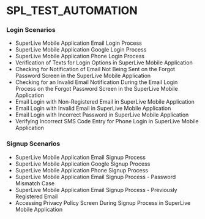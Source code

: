 # SPL_TEST_AUTOMATION #


### Login Scenarios ###

* SuperLive Mobile Application Email Login Process
* SuperLive Mobile Application Google Login Process
* SuperLive Mobile Application Phone Login Process
* Verification of Texts for Login Options in SuperLive Mobile Application
* Checking for Notification of Email Not Being Sent on the Forgot Password Screen in the SuperLive Mobile Application
* Checking for an Invalid Email Notification During the Email Login Process on the Forgot Password Screen in the SuperLive Mobile Application
* Email Login with Non-Registered Email in SuperLive Mobile Application
* Email Login with Invalid Email in SuperLive Mobile Application
* Email Login with Incorrect Password in SuperLive Mobile Application
* Verifying Incorrect SMS Code Entry for Phone Login in SuperLive Mobile Application

### Signup Scenarios ###

* SuperLive Mobile Application Email Signup Process
* SuperLive Mobile Application Google Signup Process
* SuperLive Mobile Application Phone Signup Process
* SuperLive Mobile Application Email Signup Process - Password Mismatch Case
* SuperLive Mobile Application Email Signup Process - Previously Registered Email
* Accessing Privacy Policy Screen During Signup Process in SuperLive Mobile Application
